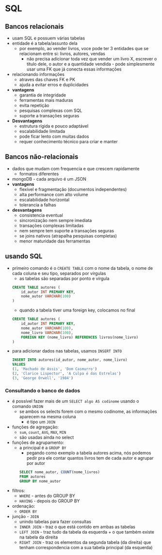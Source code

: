 # SQL

## Bancos relacionais

- usam SQL e possuem várias tabelas
- entidade é a tabela/assunto dela
    - por exemplo, ao vender livros, voce pode ter 3 entidades que se relacionam entre si: livros, autores, vendas
        - não precisa adicionar toda vez que vender um livro X, escrever o título dele, o autor e a quantidade vendida - pode simplesmente usar uma FK que já conecta essas informações
- relacionando informações
    - atraves das chaves FK e PK
    - ajuda a evitar erros e duplicidades
- **vantagens**
    - garantia de integridade
    - ferramentas mais maduras
    - evita repetição
    - pesquisas complexas com SQL
    - suporte a transações seguras
- **Desvantagens**
    - estrutura rígida e pouco adaptável
    - escalabilidade limitada
    - pode ficar lento com muitas dados
    - requer conhecimento técnico para criar e manter

## Bancos não-relacionais

- dados que mudam com frequencia e que crescem rapidamente
    - formatos diferentes
- mongoDB - cada arquivo é um JSON
- **vantagens**
    - flexível e fragmentação (documentos independentes)
    - alta performance com alto volume
    - escalabilidade horizontal
    - tolerancia a falhas
- **desvantagens**
    - consistencia eventual
    - sincronização nem sempre imediata
    - transações complexas limitadas 
    - nem sempre tem suporte a transações seguras
    - se joins nativos (atrapalha pesquisas completas)
    - menor maturidade das ferramentas

## usando SQL

- primeiro comando é o `CREATE TABLE` com o nome da tabela, o nome de cada coluna e seu tipo, separados por vírgulas
    - as tabelas são separadas por ponto e vírgula
    ```sql
    CREATE TABLE autores (
        id_autor INT PRIMARY KEY,
        nome_autor VARCHAR(100)
    )
    ```
    - quando a tabela tiver uma foreign key, colocamos no final
    ```sql
    CREATE TABLE autores (
        id_autor INT PRIMARY KEY,
        nome_autor VARCHAR(100),
        nome_livro VARCHAR(100),
        FOREIGN KEY (nome_livro) REFERENCES livros(nome_livro)
    )
    ```
- para adicionar dados nas tabelas, usamos `INSERT INTO`
    ```sql
    INSERT INTO autores(id_autor, nome_autor, nome_livro)
    VALUES
    (1, 'Machado de Assis', 'Dom Casmurro')
    (2, 'Clarice Lispector', 'A Culpa é das Estrelas')
    (3, 'George Orwell', '1984')
    ```

### Consultando o banco de dados

- é possível fazer mais de um `SELECT algo AS codinome` usando o comando `UNION`
    - se ambos os selects forem com o mesmo codinome, as informações aparecem na mesma coluna
        - é tipo um `JOIN`
- funções de agregação:
    - `sum`, `count`, `AVG`, `MAX`, `MIN`
    - são usadas ainda no select
- funções de agrupamento:
    - a principal é a `GROUP BY`
        - pegando como exemplo a tabela autores acima, nós podemos pedir pra ele contar quantos livros tem de cada autor e agrupar por autor
        ```sql
        SELECT nome_autor, COUNT(nome_livros)
        FROM autores
        GROUP BY nome_autor
        ```
- filtros:
    - `WHERE` - antes do GROUP BY
    - `HAVING` - depois do GROUP BY
- ordenação:
    - `ORDER BY`
- junção - `JOIN`
    - unindo tabelas para fazer consultas
    - `INNER JOIN` - traz o que está contido em ambas as tabelas
    - `LEFT JOIN` - traz tudo da tabela da esquerda + o que também existe na tabela da direita
    - `RIGHT JOIN` - traz os elementos da segunda tabela (da direita) que tenham correspondencia com a sua tabela principal (da esquerda)


